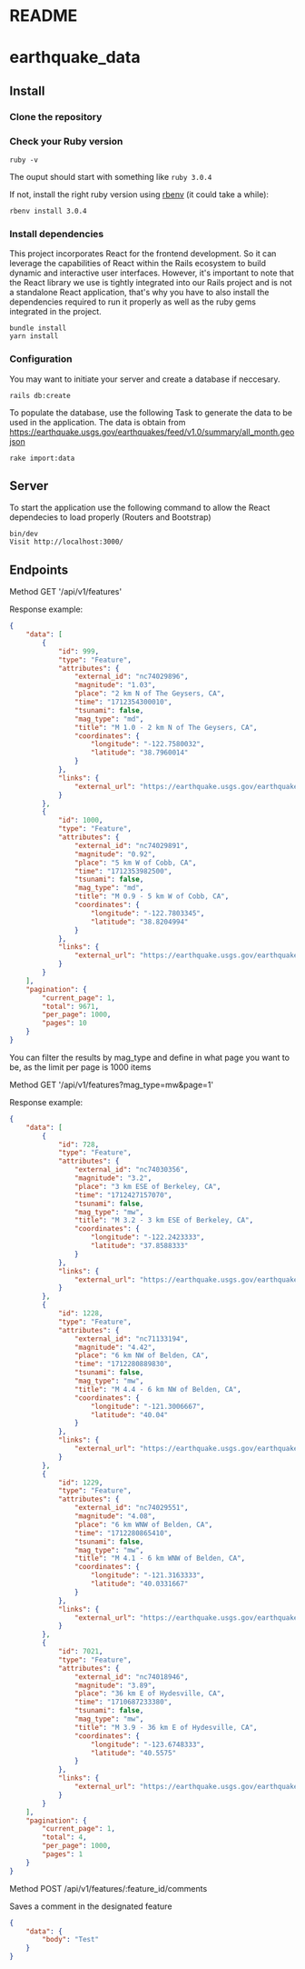 # README

# earthquake_data

## Install

### Clone the repository

### Check your Ruby version

```shell
ruby -v
```

The ouput should start with something like `ruby 3.0.4`

If not, install the right ruby version using [rbenv](https://github.com/rbenv/rbenv) (it could take a while):

```shell
rbenv install 3.0.4
```

### Install dependencies

This project incorporates React for the frontend development. So it can leverage the capabilities of React within the Rails ecosystem to build dynamic and interactive user interfaces. However, it's important to note that the React library we use is tightly integrated into our Rails project and is not a standalone React application, that's why you have to also install the dependencies required to run it properly as well as the ruby gems integrated in the project. 

```shell
bundle install
yarn install
```

### Configuration

You may want to initiate your server and create a database if neccesary.

```shell
rails db:create
```

To populate the database, use the following Task to generate the data to be used in the application. The data is obtain from https://earthquake.usgs.gov/earthquakes/feed/v1.0/summary/all_month.geojson

```shell
rake import:data
```

## Server
To start the application use the following command to allow the React dependecies to load properly (Routers and Bootstrap)

```shell
bin/dev
Visit http://localhost:3000/
```

## Endpoints

Method GET '/api/v1/features'

Response example:

```json
{
    "data": [
        {
            "id": 999,
            "type": "Feature",
            "attributes": {
                "external_id": "nc74029896",
                "magnitude": "1.03",
                "place": "2 km N of The Geysers, CA",
                "time": "1712354300010",
                "tsunami": false,
                "mag_type": "md",
                "title": "M 1.0 - 2 km N of The Geysers, CA",
                "coordinates": {
                    "longitude": "-122.7580032",
                    "latitude": "38.7960014"
                }
            },
            "links": {
                "external_url": "https://earthquake.usgs.gov/earthquakes/eventpage/nc74029896"
            }
        },
        {
            "id": 1000,
            "type": "Feature",
            "attributes": {
                "external_id": "nc74029891",
                "magnitude": "0.92",
                "place": "5 km W of Cobb, CA",
                "time": "1712353982500",
                "tsunami": false,
                "mag_type": "md",
                "title": "M 0.9 - 5 km W of Cobb, CA",
                "coordinates": {
                    "longitude": "-122.7803345",
                    "latitude": "38.8204994"
                }
            },
            "links": {
                "external_url": "https://earthquake.usgs.gov/earthquakes/eventpage/nc74029891"
            }
        }
    ],
    "pagination": {
        "current_page": 1,
        "total": 9671,
        "per_page": 1000,
        "pages": 10
    }
}
```

You can filter the results by mag_type and define in what page you want to be, as the limit per page is 1000 items

Method GET '/api/v1/features?mag_type=mw&page=1'

Response example:

```json
{
    "data": [
        {
            "id": 728,
            "type": "Feature",
            "attributes": {
                "external_id": "nc74030356",
                "magnitude": "3.2",
                "place": "3 km ESE of Berkeley, CA",
                "time": "1712427157070",
                "tsunami": false,
                "mag_type": "mw",
                "title": "M 3.2 - 3 km ESE of Berkeley, CA",
                "coordinates": {
                    "longitude": "-122.2423333",
                    "latitude": "37.8588333"
                }
            },
            "links": {
                "external_url": "https://earthquake.usgs.gov/earthquakes/eventpage/nc74030356"
            }
        },
        {
            "id": 1228,
            "type": "Feature",
            "attributes": {
                "external_id": "nc71133194",
                "magnitude": "4.42",
                "place": "6 km NW of Belden, CA",
                "time": "1712280889830",
                "tsunami": false,
                "mag_type": "mw",
                "title": "M 4.4 - 6 km NW of Belden, CA",
                "coordinates": {
                    "longitude": "-121.3006667",
                    "latitude": "40.04"
                }
            },
            "links": {
                "external_url": "https://earthquake.usgs.gov/earthquakes/eventpage/nc71133194"
            }
        },
        {
            "id": 1229,
            "type": "Feature",
            "attributes": {
                "external_id": "nc74029551",
                "magnitude": "4.08",
                "place": "6 km WNW of Belden, CA",
                "time": "1712280865410",
                "tsunami": false,
                "mag_type": "mw",
                "title": "M 4.1 - 6 km WNW of Belden, CA",
                "coordinates": {
                    "longitude": "-121.3163333",
                    "latitude": "40.0331667"
                }
            },
            "links": {
                "external_url": "https://earthquake.usgs.gov/earthquakes/eventpage/nc74029551"
            }
        },
        {
            "id": 7021,
            "type": "Feature",
            "attributes": {
                "external_id": "nc74018946",
                "magnitude": "3.89",
                "place": "36 km E of Hydesville, CA",
                "time": "1710687233380",
                "tsunami": false,
                "mag_type": "mw",
                "title": "M 3.9 - 36 km E of Hydesville, CA",
                "coordinates": {
                    "longitude": "-123.6748333",
                    "latitude": "40.5575"
                }
            },
            "links": {
                "external_url": "https://earthquake.usgs.gov/earthquakes/eventpage/nc74018946"
            }
        }
    ],
    "pagination": {
        "current_page": 1,
        "total": 4,
        "per_page": 1000,
        "pages": 1
    }
}
```

Method POST /api/v1/features/:feature_id/comments

Saves a comment in the designated feature

```json
{
    "data": {
        "body": "Test"
    }
}
```
